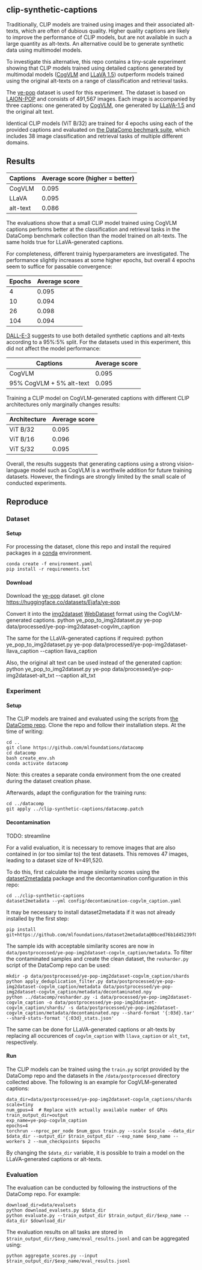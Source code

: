 ## clip-synthetic-captions
Traditionally, CLIP models are trained using images and their associated alt-texts, which are often of dubious quality. Higher quality captions are likely to improve the performance of CLIP models, but are not available in such a large quantity as alt-texts. An alternative could be to generate synthetic data using multimodel models.

To investigate this alternative, this repo contains a tiny-scale experiment showing that CLIP models trained using detailed captions generated by multimodal models ([CogVLM](https://huggingface.co/THUDM/cogvlm-chat-hf) and [LLaVA 1.5](https://github.com/haotian-liu/LLaVA)) outperform models trained using the original alt-texts on a range of classification and retrieval tasks.

The [ye-pop](https://huggingface.co/datasets/Ejafa/ye-pop) dataset is used for this experiment. The dataset is based on [LAION-POP](https://huggingface.co/datasets/laion/laion-pop) and consists of 491,567 images. Each image is accompanied by three captions: one generated by [CogVLM](https://huggingface.co/THUDM/cogvlm-chat-hf), one generated by [LLaVA-1.5](https://github.com/haotian-liu/LLaVA) and the original alt text.

Identical CLIP models (ViT B/32) are trained for 4 epochs using each of the provided captions and evaluated on [the DataComp bechmark suite](https://datacomp.ai/), which includes 38 image classification and retrieval tasks of multiple different domains.

## Results

Captions | Average score (higher = better)
--- | ---
CogVLM | 0.095
LLaVA | 0.095
alt-text | 0.086

The evaluations show that a small CLIP model trained using CogVLM captions performs better at the classification and retrieval tasks in the DataComp benchmark collection than the model trained on alt-texts. The same holds true for LLaVA-generated captions. 

For completeness, different trainig hyperparameters are investigated. The performance slightly increases at some higher epochs, but overall 4 epochs seem to suffice for passable convergence:

Epochs | Average score
--- | ---
4 | 0.095
10 | 0.094
26 | 0.098
104 | 0.094

[DALL-E-3](https://openai.com/dall-e-3) suggests to use both detailed synthetic captions and alt-texts according to a 95%:5% split. For the datasets used in this experiment, this did not affect the model performance:

Captions | Average score
--- | ---
CogVLM | 0.095
95% CogVLM + 5% alt-text | 0.095

Training a CLIP model on CogVLM-generated captions with different CLIP architectures only marginally changes results:

Architecture | Average score
--- | ---
ViT B/32 | 0.095
ViT B/16 | 0.096
ViT S/32 | 0.095


Overall, the results suggests that generating captions using a strong vision-language model such as CogVLM is a worthwile addition for future training datasets. However, the findings are strongly limited by the small scale of conducted experiments.

## Reproduce
### Dataset
#### Setup
For processing the dataset, clone this repo and install the required packages in a [conda](https://docs.conda.io/projects/conda/en/latest/user-guide/tasks/manage-environments.html#creating-an-environment-with-commands) environment.

    conda create -f environment.yaml
    pip install -r requirements.txt

#### Download
Download the [ye-pop](https://huggingface.co/datasets/Ejafa/ye-pop) dataset.
    git clone https://huggingface.co/datasets/Ejafa/ye-pop

Convert it into the [img2dataset](https://github.com/rom1504/img2dataset) [WebDataset](https://github.com/webdataset/webdataset) format using the CogVLM-generated captions.
    python ye_pop_to_img2dataset.py ye-pop data/processed/ye-pop-img2dataset-cogvlm_caption

The same for the LLaVA-generated captions if required:
    python ye_pop_to_img2dataset.py ye-pop data/processed/ye-pop-img2dataset-llava_caption --caption llava_caption

Also, the original alt text can be used instead of the generated caption:
    python ye_pop_to_img2dataset.py ye-pop data/processed/ye-pop-img2dataset-alt_txt --caption alt_txt


### Experiment

#### Setup
The CLIP models are trained and evaluated using the scripts from [the DataComp repo](https://github.com/mlfoundations/datacomp). Clone the repo and follow their installation steps. At the time of writing:

```
cd ..
git clone https://github.com/mlfoundations/datacomp
cd datacomp
bash create_env.sh
conda activate datacomp
```

Note: this creates a separate conda environment from the one created during the dataset creation phase.

Afterwards, adapt the configuration for the training runs:

    cd ../datacomp
    git apply ../clip-synthetic-captions/datacomp.patch

#### Decontamination
TODO: streamline

For a valid evaluation, it is necessary to remove images that are also contained in (or too similar to) the test datasets. This removes 47 images, leading to a dataset size of N=491,520.

To do this, first calculate the image similarity scores using the [dataset2metadata](https://github.com/mlfoundations/dataset2metadata) package and the decontamination configuration in this repo:

    cd ../clip-synthetic-captions
    dataset2metadata --yml config/decontamination-cogvlm_caption.yaml

It may be necessary to install dataset2metadata if it was not already installed by the first step:

    pip install git+https://github.com/mlfoundations/dataset2metadata@0bced76b1d45239f0932b0e5abf76935c7de6f84

The sample ids with acceptable similarity scores are now in `data/postprocessed/ye-pop-img2dataset-cogvlm_caption/metadata`. To filter the contaminated samples and create the clean dataset, the `resharder.py` script of the DataComp repo can be used:

```
mkdir -p data/postprocessed/ye-pop-img2dataset-cogvlm_caption/shards
python apply_deduplication_filter.py data/postprocessed/ye-pop-img2dataset-cogvlm_caption/metadata data/postprocessed/ye-pop-img2dataset-cogvlm_caption/metadata/decontaminated.npy
python ../datacomp/resharder.py -i data/processed/ye-pop-img2dataset-cogvlm_caption -o data/postprocessed/ye-pop-img2dataset-cogvlm_caption/shards/ -s data/postprocessed/ye-pop-img2dataset-cogvlm_caption/metadata/decontaminated.npy --shard-format '{:03d}.tar' --shard-stats-format '{:03d}_stats.json'
```

The same can be done for LLaVA-generated captions or alt-texts by replacing all occurences of `cogvlm_caption` with `llava_caption` or `alt_txt`, respectively.

#### Run
The CLIP models can be trained using the `train.py` script provided by the DataComp repo and the datasets in the `/data/postprocessed` directory collected above. The following is an example for CogVLM-generated captions:

```
data_dir=data/postprocessed/ye-pop-img2dataset-cogvlm_captions/shards
scale=tiny
num_gpus=4  # Replace with actually available number of GPUs
train_output_dir=output
exp_name=ye-pop-cogvlm_caption
epochs=4
torchrun --nproc_per_node $num_gpus train.py --scale $scale --data_dir $data_dir --output_dir $train_output_dir --exp_name $exp_name --workers 2 --num_checkpoints $epochs
```

By changing the `$data_dir` variable, it is possible to train a model on the LLaVA-generated captions or alt-texts.

### Evaluation

The evaluation can be conducted by following the instructions of the DataComp repo. For example:

```
download_dir=data/evalsets
python download_evalsets.py $data_dir
python evaluate.py --train_output_dir $train_output_dir/$exp_name --data_dir $download_dir
```

The evaluation results on all tasks are stored in `$train_output_dir/$exp_name/eval_results.jsonl` and can be aggregated using:

    python aggregate_scores.py --input $train_output_dir/$exp_name/eval_results.jsonl

